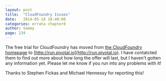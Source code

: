 ```yaml
---
layout: post
title:  "CloudFoundry Issues"
date:   2014-05-18 18:40:00
categories: errata chapter8
author: Semmy
page: 234
---
```


The free trial for CloudFoundry has moved from [the CloudFoundry homepage](http://www.cloudfoundry.com)
to [http://run.pivotal.io](http://run.pivotal.io). I have contatcted
them to find out more about how long the offer will last, but I haven't gotten
any information yet. Please let me know if you run into any problems with it!

Thanks to Stephen Fickas and Michael Hennessy for reporting this!
